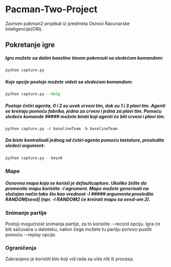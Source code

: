 # Pacman-Two-Project
Zavrsen pakman2 projekat iz predmeta Osnovi Racunarske Inteligencije(ORI).

## Pokretanje igre
##### Igru možete sa datim baseline timom pokrenuti sa sledećom komandom:
  ```python
  python capture.py
  ```
##### Koje opcije postoje možete videti sa sledećom komandom:
  ```python
  python capture.py --help
  ```
##### Postoje četiri agenta, 0 i 2 su uvek crveni tim, dok su 1 i 3 plavi tim. Agenti se kreiraju pomoću fabrika, jedna za crveni i jedna za plavi tim. Pomoću sledeće komande ##### možete birati koji agenti će biti crveni i plavi tim.
  ```python
  python capture.py -r baselineTeam -b baselineTeam
  ```
##### Da biste kontrolisali jednog od četiri agenta pomoću tastature, prosledite sledeći argument:
  ```python
  python capture.py --keys0
  ```
### Mape
##### Osnovna mapa koja se koristi je defaultcapture. Ukoliko želite da promenite mapu koristite -l agrument. Mape možete generisati na slučajan način tako što kao vrednost -l ##### argumenta prosledite RANDOM[seed] (npr. -l RANDOM2 će kreirati mapu sa seed-om 2).

### Snimanje partije
  Postoji mogućnost snimanja partije, za to koristite --record opciju. Igra će biti sačuvana u datoteku, nakon čega možete tu partiju ponovo pustiti pomoću --replay opcije.

### Ograničenja
  Zabranjeno je koristiti bilo koji vid rada sa više niti ili procesa.
